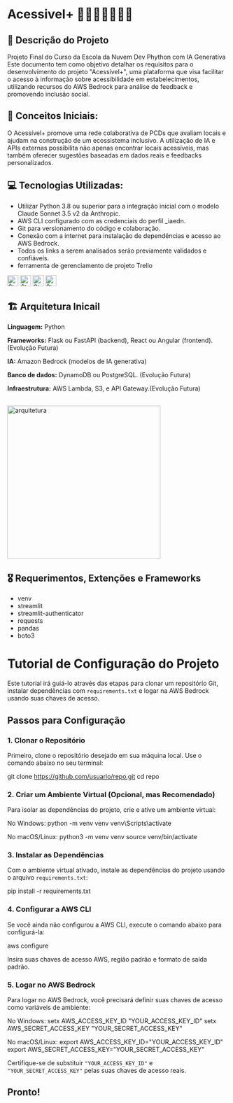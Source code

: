 # Acessivel+ 👨‍🦽👩‍🦯🦻🧩🩼

## 📑 Descrição do Projeto
Projeto Final do Curso da Escola da Nuvem Dev Phython com IA Generativa
Este documento tem como objetivo detalhar os requisitos para o desenvolvimento do projeto "Acessível+", uma plataforma que visa facilitar o acesso à informação sobre acessibilidade em estabelecimentos, utilizando recursos do AWS Bedrock para análise de feedback e promovendo inclusão social.

## 🧮 Conceitos Iniciais:
O Acessível+ promove uma rede colaborativa de PCDs que avaliam locais e ajudam na construção de um ecossistema inclusivo. 
A utilização de IA e APIs externas possibilita não apenas encontrar locais acessíveis, mas também oferecer sugestões baseadas em dados reais e feedbacks personalizados.

## 💻 Tecnologias Utilizadas:
- Utilizar Python 3.8 ou superior para a integração inicial com o modelo Claude Sonnet 3.5 v2 da Anthropic.
- AWS CLI configurado com as credenciais do perfil _iaedn.
- Git para versionamento do código e colaboração.
- Conexão com a internet para instalação de dependências e acesso ao AWS Bedrock.
- Todos os links a serem analisados serão previamente validados e confiáveis.
- ferramenta de gerenciamento de projeto Trello

<img height="25px" alt="Static Badge" src="https://img.shields.io/badge/Phython-E34F26?logo=python&logoColor=ffffff&labelColor=40b93c&color=40b93c&text_size=15&style=for-the-badge"> <img height="25px" alt="Static Badge" src="https://img.shields.io/badge/AWS_-_BadRock_e_CLI-1572B6?logo=AWS&logoColor=ffffff&labelColor=F7DF1E&color=F7DF1E&text_size=15&style=for-the-badge"> <img height="25" alt="Static Badge" src="https://img.shields.io/badge/GitHub-F7DF1E?logo=github&logoColor=ffffff&labelColor=e7191f&color=e7191f&text_size=15&style=for-the-badge"> <img height="25" alt="Static Badge" src="https://img.shields.io/badge/Trello-F7DF1E?logo=trello&logoColor=ffffff&labelColor=1082ce&color=1082ce&text_size=15&style=for-the-badge">

## 🏗️ Arquitetura Inicail
**Linguagem:** Python

**Frameworks:** Flask ou FastAPI (backend), React ou Angular (frontend). (Evolução Futura)

**IA:** Amazon Bedrock (modelos de IA generativa)

**Banco de dados:** DynamoDB ou PostgreSQL. (Evolução Futura)

**Infraestrutura:** AWS Lambda, S3, e API Gateway.(Evolução Futura)

<br>
<img align="center" alt="arquitetura" height="350" src="https://github.com/user-attachments/assets/5fd0c0b8-8b0c-458b-9632-7927d821d677">


## 🎖️ Requerimentos, Extenções e Frameworks
- venv
- streamlit
- streamlit-authenticator
- requests
- pandas
- boto3

# Tutorial de Configuração do Projeto

Este tutorial irá guiá-lo através das etapas para clonar um repositório Git, instalar dependências com `requirements.txt` e logar na AWS Bedrock usando suas chaves de acesso.

## Passos para Configuração

### 1. Clonar o Repositório

Primeiro, clone o repositório desejado em sua máquina local. Use o comando abaixo no seu terminal:

git clone https://github.com/usuario/repo.git
cd repo

### 2. Criar um Ambiente Virtual (Opcional, mas Recomendado)

Para isolar as dependências do projeto, crie e ative um ambiente virtual:

No Windows:
python -m venv venv
venv\Scripts\activate

No macOS/Linux:
python3 -m venv venv
source venv/bin/activate

### 3. Instalar as Dependências

Com o ambiente virtual ativado, instale as dependências do projeto usando o arquivo `requirements.txt`:

pip install -r requirements.txt

### 4. Configurar a AWS CLI

Se você ainda não configurou a AWS CLI, execute o comando abaixo para configurá-la:

aws configure

Insira suas chaves de acesso AWS, região padrão e formato de saída padrão.

### 5. Logar no AWS Bedrock

Para logar no AWS Bedrock, você precisará definir suas chaves de acesso como variáveis de ambiente:

No Windows:
setx AWS_ACCESS_KEY_ID "YOUR_ACCESS_KEY_ID"
setx AWS_SECRET_ACCESS_KEY "YOUR_SECRET_ACCESS_KEY"

No macOS/Linux:
export AWS_ACCESS_KEY_ID="YOUR_ACCESS_KEY_ID"
export AWS_SECRET_ACCESS_KEY="YOUR_SECRET_ACCESS_KEY"

Certifique-se de substituir `"YOUR_ACCESS_KEY_ID"` e `"YOUR_SECRET_ACCESS_KEY"` pelas suas chaves de acesso reais.

## Pronto!
